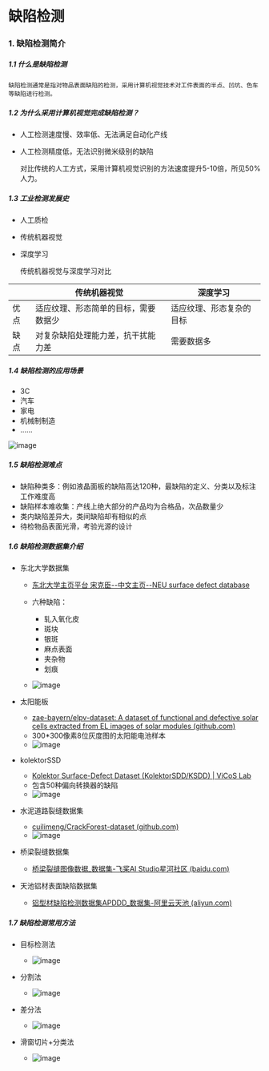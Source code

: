 # 缺陷检测

### 1. 缺陷检测简介

##### 1.1 什么是缺陷检测

	缺陷检测通常是指对物品表面缺陷的检测，采用计算机视觉技术对工件表面的半点、凹坑、色车等缺陷进行检测。

##### 1.2 为什么采用计算机视觉完成缺陷检测？

* 人工检测速度慢、效率低、无法满足自动化产线
* 人工检测精度低，无法识别微米级别的缺陷

	对比传统的人工方式，采用计算机视觉识别的方法速度提升5-10倍，所见50%人力。

##### 1.3 工业检测发展史

* 人工质检
* 传统机器视觉
* 深度学习

	传统机器视觉与深度学习对比

||传统机器视觉|深度学习|
| ------| --------------------------------------| --------------------------|
|优点|适应纹理、形态简单的目标，需要数据少|适应纹理、形态复杂的目标|
|缺点|对复杂缺陷处理能力差，抗干扰能力差|需要数据多|

##### 1.4 缺陷检测的应用场景

* 3C
* 汽车
* 家电
* 机械制制造
* ......

​![image](assets/image-20240825223258-enq5w20.png)​

##### 1.5 缺陷检测难点

* 缺陷种类多：例如液晶面板的缺陷高达120种，最缺陷的定义、分类以及标注工作难度高
* 缺陷样本难收集：产线上绝大部分的产品均为合格品，次品数量少
* 类内缺陷差异大，类间缺陷却有相似的点
* 待检物品表面光滑，考验光源的设计

##### 1.6 缺陷检测数据集介绍

* 东北大学数据集

  * [东北大学主页平台 宋克臣--中文主页--NEU surface defect database](http://faculty.neu.edu.cn/songkechen/zh_CN/zdylm/263270/list/index.htm)
  * 六种缺陷：

    * 轧入氧化皮
    * 斑块
    * 银斑
    * 麻点表面
    * 夹杂物
    * 划痕
  * ​![image](assets/image-20240825224140-9qua8jb.png)​
* 太阳能板

  * [zae-bayern/elpv-dataset: A dataset of functional and defective solar cells extracted from EL images of solar modules (github.com)](https://github.com/zae-bayern/elpv-dataset)
  * 300*300像素8位灰度图的太阳能电池样本
  * ​![image](assets/image-20240825224412-gizf2jc.png)​
* kolektorSSD

  * [Kolektor Surface-Defect Dataset (KolektorSDD/KSDD) | ViCoS Lab](https://www.vicos.si/resources/kolektorsdd/)
  * 包含50种偏向转换器的缺陷
  * ​![image](assets/image-20240825224527-3o201xd.png)​
* 水泥道路裂缝数据集

  * [cuilimeng/CrackForest-dataset (github.com)](https://github.com/cuilimeng/CrackForest-dataset)
  * ​![image](assets/image-20240825224644-rnhns97.png)​
* 桥梁裂缝数据集

  * [桥梁裂缝图像数据_数据集-飞桨AI Studio星河社区 (baidu.com)](https://aistudio.baidu.com/datasetdetail/97847/0)
* 天池铝材表面缺陷数据集

  * [铝型材缺陷检测数据集APDDD_数据集-阿里云天池 (aliyun.com)](https://tianchi.aliyun.com/dataset/148297)

##### 1.7 缺陷检测常用方法

* 目标检测法

  * ​![image](assets/image-20240825225006-dbty1xv.png)​
* 分割法

  * ​![image](assets/image-20240825225044-1xe9mjd.png)​
* 差分法

  * ​![image](assets/image-20240825225110-37ndtaj.png)​
* 滑窗切片+分类法

  * ​![image](assets/image-20240825225147-hnbxu3y.png)​
